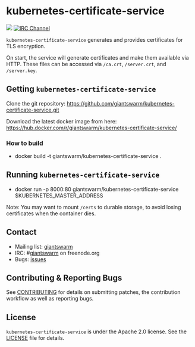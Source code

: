 # kubernetes-certificate-service

[![](https://img.shields.io/docker/pulls/giantswarm/kubernetes-certificate-service.svg)](https://hub.docker.com/r/giantswarm/kubernetes-certificate-service) [![IRC Channel](https://img.shields.io/badge/irc-%23giantswarm-blue.svg)](https://kiwiirc.com/client/irc.freenode.net/#giantswarm)

`kubernetes-certificate-service` generates and provides certificates for TLS encryption.

On start, the service will generate certificates and make them available via HTTP.
These files can be accessed via `/ca.crt`, `/server.crt`, and `/server.key`.

## Getting `kubernetes-certificate-service`

Clone the git repository: https://github.com/giantswarm/kubernetes-certificate-service.git

Download the latest docker image from here: https://hub.docker.com/r/giantswarm/kubernetes-certificate-service/

### How to build

- docker build -t giantswarm/kubernetes-certificate-service .

## Running `kubernetes-certificate-service`

- docker run -p 8000:80 giantswarm/kubernetes-certificate-service $KUBERNETES_MASTER_ADDRESS

Note: You may want to mount `/certs` to durable storage, to avoid losing certificates when the container dies.

## Contact

- Mailing list: [giantswarm](https://groups.google.com/forum/!forum/giantswarm)
- IRC: #[giantswarm](irc://irc.freenode.org:6667/#giantswarm) on freenode.org
- Bugs: [issues](https://github.com/giantswarm/kubernetes-certificate-service/issues)

## Contributing & Reporting Bugs

See [CONTRIBUTING](CONTRIBUTING.md) for details on submitting patches, the contribution workflow as well as reporting bugs.

## License

`kubernetes-certificate-service` is under the Apache 2.0 license. See the [LICENSE](LICENSE) file for details.